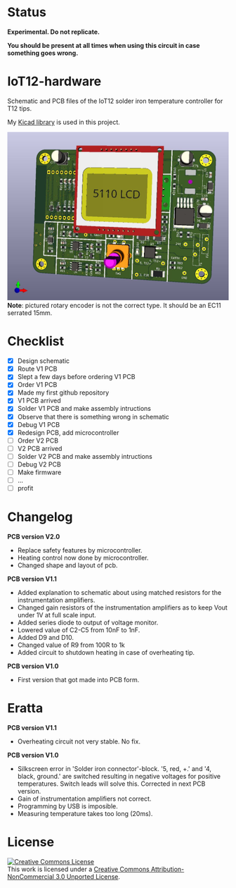 # Status

**Experimental. Do not replicate.**

**You should be present at all times when using this circuit in case something goes wrong.**

# IoT12-hardware
Schematic and PCB files of the IoT12 solder iron temperature controller for T12 tips.

My [Kicad library](https://github.com/atoomnetmarc/ATOOMNETKICAD) is used in this project.

![](IoT12-render.jpg)
**Note**: pictured rotary encoder is not the correct type. It should be an EC11 serrated 15mm.

# Checklist

- [x] Design schematic
- [x] Route V1 PCB
- [x] Slept a few days before ordering V1 PCB
- [x] Order V1 PCB
- [x] Made my first github repository
- [x] V1 PCB arrived
- [x] Solder V1 PCB and make assembly intructions
- [x] Observe that there is something wrong in schematic
- [x] Debug V1 PCB
- [x] Redesign PCB, add microcontroller
- [ ] Order V2 PCB
- [ ] V2 PCB arrived
- [ ] Solder V2 PCB and make assembly intructions
- [ ] Debug V2 PCB
- [ ] Make firmware
- [ ] ...
- [ ] profit

# Changelog

**PCB version V2.0**

- Replace safety features by microcontroller.
- Heating control now done by microcontroller.
- Changed shape and layout of pcb.

**PCB version V1.1**

- Added explanation to schematic about using matched resistors for the instrumentation amplifiers.
- Changed gain resistors of the instrumentation amplifiers as to keep Vout under 1V at full scale input.
- Added series diode to output of voltage monitor.
- Lowered value of C2-C5 from 10nF to 1nF.
- Added D9 and D10.
- Changed value of R9 from 100R to 1k
- Added circuit to shutdown heating in case of overheating tip.

**PCB version V1.0**

- First version that got made into PCB form.

# Eratta

**PCB version V1.1**

- Overheating circuit not very stable. No fix.

**PCB version V1.0**

- Silkscreen error in 'Solder iron connector'-block. '5, red, +.' and '4, black, ground.' are switched resulting in negative voltages for positive temperatures. Switch leads will solve this. Corrected in next PCB version.
- Gain of instrumentation amplifiers not correct.
- Programming by USB is imposible.
- Measuring temperature takes too long (20ms).

# License

<a rel="license" href="http://creativecommons.org/licenses/by-nc/3.0/"><img alt="Creative Commons License" style="border-width:0" src="https://i.creativecommons.org/l/by-nc/3.0/88x31.png" /></a><br />This work is licensed under a <a rel="license" href="http://creativecommons.org/licenses/by-nc/3.0/">Creative Commons Attribution-NonCommercial 3.0 Unported License</a>.